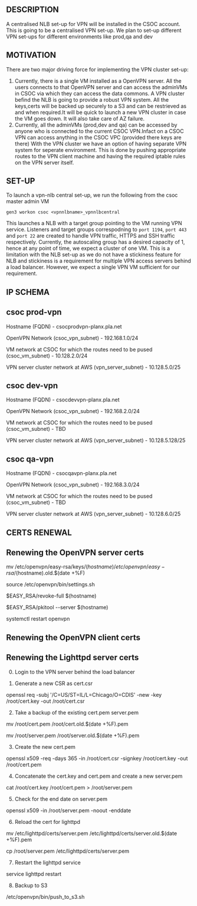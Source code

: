 ## DESCRIPTION

A centralised NLB set-up for VPN will be installed in the CSOC account. This is going to be a centralised VPN set-up. We plan to set-up different VPN set-ups for different environments like prod,qa and dev


## MOTIVATION

There are two major driving force for implementing the VPN cluster set-up:

1) Currently, there is a single VM installed as a OpenVPN server. All the users connects to that OpenVPN server and can access the adminVMs in CSOC via which they can access the data commons. A VPN cluster befind the NLB is going to provide a robust VPN system. All the keys,certs will be backed up securely to a S3 and can be restrieved as and when required.It will be quick to launch a new VPN cluster in case the VM goes down. It will also take care of AZ failure.
2) Currently, all the adminVMs (prod,dev and qa) can be accessed by anyone who is connected to the current CSOC VPN.Infact on a CSOC VPN can access anything in the CSOC VPC (provided there keys are there) With the VPN cluster we have an option of having separate VPN system for seperate environment. This is done by pushing appropriate routes to the VPN client machine and having the required iptable rules on the VPN server itself.

## SET-UP

To launch a vpn-nlb central set-up, we run the following from the csoc master admin VM 

```gen3 workon csoc <vpnnlbname>_vpnnlbcentral```

This launches a NLB with a target group pointing to the VM running  VPN service. Listeners and target groups correspodning to ```port 1194```, ```port 443``` and  ```port 22```  are created to handle VPN traffic, HTTPS and SSH traffic respectively. Currently, the autoscaling group has a desired capacity of 1, hence at any point of time, we expect a cluster of one VM. This is a limitation with the NLB set-up as we do not have a stickiness feature for NLB and stickiness is a requirement for multiple VPN access servers behind a load balancer. However, we expect a single VPN VM sufficient for our requirement. 


## IP SCHEMA

## csoc prod-vpn

Hostname (FQDN) - csocprodvpn-planx.pla.net

OpenVPN Network (csoc_vpn_subnet) - 192.168.1.0/24

VM network at CSOC for which the routes need to be pused (csoc_vm_subnet) -  10.128.2.0/24

VPN server cluster network at AWS (vpn_server_subnet) - 10.128.5.0/25


## csoc dev-vpn

Hostname (FQDN) - csocdevvpn-planx.pla.net

OpenVPN Network (csoc_vpn_subnet) - 192.168.2.0/24

VM network at CSOC for which the routes need to be pused (csoc_vm_subnet) -  TBD

VPN server cluster network at AWS (vpn_server_subnet) - 10.128.5.128/25



## csoc qa-vpn

Hostname (FQDN) - csocqavpn-planx.pla.net

OpenVPN Network (csoc_vpn_subnet) - 192.168.3.0/24

VM network at CSOC for which the routes need to be pused (csoc_vm_subnet) -  TBD

VPN server cluster network at AWS (vpn_server_subnet) - 10.128.6.0/25


## CERTS RENEWAL 

## Renewing the OpenVPN server certs

mv /etc/openvpn/easy-rsa/keys/$(hostname) /etc/openvpn/easy-rsa/$(hostname).old.$(date +%F)

source /etc/openvpn/bin/settings.sh

$EASY_RSA/revoke-full $(hostname)

$EASY_RSA/pkitool --server $(hostname)

systemctl restart openvpn

## Renewing the OpenVPN client certs


## Renewing the Lighttpd server certs

0. Login to the VPN server behind the load balancer

1. Generate a new CSR as cert.csr

openssl req  -subj '/C=US/ST=IL/L=Chicago/O=CDIS' -new -key /root/cert.key -out /root/cert.csr

2. Take a backup of the existing cert.pem server.pem

mv /root/cert.pem /root/cert.old.$(date +%F).pem

mv /root/server.pem /root/server.old.$(date +%F).pem

3. Create the new cert.pem 

openssl x509 -req -days 365 -in /root/cert.csr -signkey /root/cert.key -out /root/cert.pem

4. Concatenate the cert.key and cert.pem and create a new server.pem

cat /root/cert.key /root/cert.pem > /root/server.pem

5. Check for the end date on server.pem

openssl x509 -in /root/server.pem -noout -enddate

6. Reload the cert for lighttpd

mv  /etc/lighttpd/certs/server.pem  /etc/lighttpd/certs/server.old.$(date +%F).pem

cp /root/server.pem /etc/lighttpd/certs/server.pem

7. Restart the lighttpd service

service lighttpd restart

8. Backup to S3

/etc/openvpn/bin/push_to_s3.sh





   

